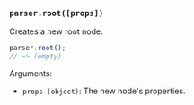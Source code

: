 ### `parser.root([props])`

Creates a new root node.

```js
parser.root();
// => (empty)
```

Arguments:

* `props (object)`: The new node's properties.
